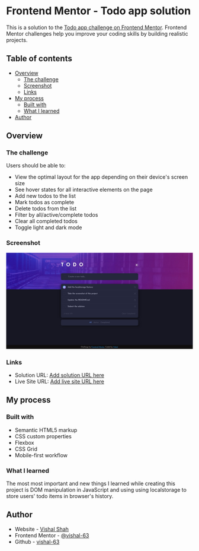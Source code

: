 # Frontend Mentor - Todo app solution

This is a solution to the [Todo app challenge on Frontend Mentor](https://www.frontendmentor.io/challenges/todo-app-Su1_KokOW). Frontend Mentor challenges help you improve your coding skills by building realistic projects.

## Table of contents

- [Overview](#overview)
  - [The challenge](#the-challenge)
  - [Screenshot](#screenshot)
  - [Links](#links)
- [My process](#my-process)
  - [Built with](#built-with)
  - [What I learned](#what-i-learned)
- [Author](#author)

## Overview

### The challenge

Users should be able to:

- View the optimal layout for the app depending on their device's screen size
- See hover states for all interactive elements on the page
- Add new todos to the list
- Mark todos as complete
- Delete todos from the list
- Filter by all/active/complete todos
- Clear all completed todos
- Toggle light and dark mode

### Screenshot

![](./screenshot.jpg)

### Links

- Solution URL: [Add solution URL here](https://your-solution-url.com)
- Live Site URL: [Add live site URL here](https://vishal-63.github.io/frontendmentor-todo-app/index.html)

## My process

### Built with

- Semantic HTML5 markup
- CSS custom properties
- Flexbox
- CSS Grid
- Mobile-first workflow

### What I learned

The most most important and new things I learned while creating this project is DOM manipulation in JavaScript and using using localstorage to store users' todo items in browser's history.

## Author

- Website - [Vishal Shah](https://vishalshah.netlify.app/)
- Frontend Mentor - [@vishal-63](https://www.frontendmentor.io/profile/vishal-63)
- Github - [vishal-63](https://github.com/vishal-63)
